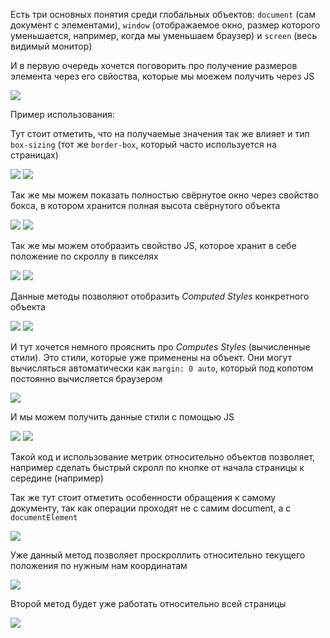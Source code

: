 
Есть три основных понятия среди глобальных объектов: `document` (сам документ с элементами), `window` (отображаемое окно, размер которого уменьшается, например, когда мы уменьшаем браузер) и `screen` (весь видимый монитор)

И в первую очередь хочется поговорить про получение размеров элемента через его свйоства, которые мы моежем получить через JS

![](_png/057d4abc724c55c05e9200526da569b7.png)

Пример использования:

Тут стоит отметить, что на получаемые значения так же влияет и тип `box-sizing` (тот же `border-box`, который часто используется на страницах)

![](_png/ecb7df1f714c1b272a93a1137ac8ca19.png)
![](_png/e73fc67f1f9baff42db2d787d68bedc7.png)

Так же мы можем показать полностью свёрнутое окно через свойство бокса, в котором хранится полная высота свёрнутого объекта

![](_png/c24c26b02cca4abc801ff5ea6d8c6078.png)
![](_png/edc081468f9ea554c96b8c86983f18eb.png)

Так же мы можем отобразить свойство JS, которое хранит в себе положение по скроллу в пикселях

![](_png/6ac259fefa407e2e6f259f84b35cbaa7.png)
![](_png/af63c4a84ee9c6c4c373a248af7ce070.png)

Данные методы позволяют отобразить *Computed Styles* конкретного объекта

![](_png/41d33fbe9cc7a8cafa847777eeddc18b.png)
![](_png/e2fac4891df591fe8a94021354c51846.png)

И тут хочется немного прояснить про *Computes Styles* (вычисленные стили). Это стили, которые уже применены на объект. Они могут вычисляться автоматически как `margin: 0 auto`, который под копотом постоянно вычисляется браузером

![](_png/b3e48f2acd6b3eb73577f3b96144b608.png)

И мы можем получить данные стили с помощью JS

![](_png/68da20a369cfadd4d662e2d58dbf4e44.png)
![](_png/efa84af6ebe199c3b1c817963540e515.png)

Такой код и использование метрик относительно объектов позволяет, например сделать быстрый скролл по кнопке от начала страницы к середине (например)

Так же тут стоит отметить особенности обращения к самому документу, так как операции проходят не с самим document, а с `documentElement`

![](_png/a7d00c8fb43922cc067e5222f18444cc.png)

Уже данный метод позволяет проскроллить относительно текущего положения по нужным нам координатам

![](_png/eff3025e41e51590a0a7ef983ea9877d.png)

Второй метод будет уже работать относительно всей страницы

![](_png/e9bd602c5d819092f7e61d5ce1d1c012.png)